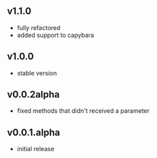 ## v1.1.0

* fully refactored
* added support to capybara

## v1.0.0

* stable version

## v0.0.2alpha

* fixed methods that didn't received a parameter

## v0.0.1.alpha

* initial release